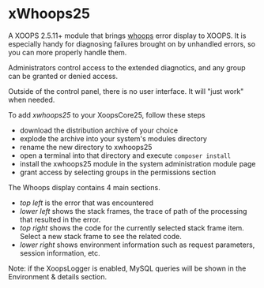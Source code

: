 xWhoops25
=========

A XOOPS 2.5.11+ module that brings [whoops](https://github.com/filp/whoops) error display to XOOPS. It is especially handy for diagnosing failures brought on by unhandled errors, so you can more properly handle them.

Administrators control access to the extended diagnotics, and any group can be granted or denied access.

Outside of the control panel, there is no user interface. It will "just work" when needed.

To add *xwhoops25* to your XoopsCore25, follow these steps 
- download the distribution archive of your choice
- explode the archive into your system's modules directory
- rename the new directory to xwhoops25
- open a terminal into that directory and execute
  ```composer install```
- install the xwhoops25 module in the system administration module page
- grant access by selecting groups in the permissions section

The Whoops display contains 4 main sections.
- *top left* is the error that was encountered
- *lower left* shows the stack frames, the trace of path of the processing that resulted in the error.
- *top right* shows the code for the currently selected stack frame item. Select a new stack frame to see the related code.
- *lower right* shows environment information such as request parameters, session information, etc.

Note: if the XoopsLogger is enabled, MySQL queries will be shown in the Environment & details section.
